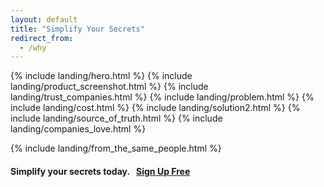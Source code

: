 ```yaml
---
layout: default
title: "Simplify Your Secrets"
redirect_from:
  - /why
---
```


{% include landing/hero.html %}
{% include landing/product_screenshot.html %}
{% include landing/trust_companies.html %}
{% include landing/problem.html %}
{% include landing/cost.html %}
{% include landing/solution2.html %}
{% include landing/source_of_truth.html %}
{% include landing/companies_love.html %}
<div class="bg-black bg-vault-image pb-2 border-top border-bottom border-5 border-warning" style="margin-top: -300px; padding-top: 300px !important;">
{% include landing/from_the_same_people.html %}
</div>

<div class="bg-light">
<div class="container py-5">
  <div class="row">
    <div class="col">
      <h4 class="display-6 fw-bold text-center py-4 mt-4">
        Simplify your secrets today.&nbsp;&nbsp;&nbsp;<a class="btn btn-lg btn-dark fw-bold rounded-5 px-4" href="/signup">Sign Up Free</a>
      </h4>
    </div>
  </div>
</div>
</div>
